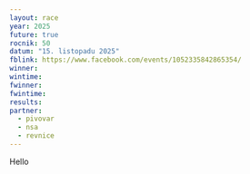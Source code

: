 ```yaml
---
layout: race
year: 2025
future: true
rocnik: 50
datum: "15. listopadu 2025"
fblink: https://www.facebook.com/events/1052335842865354/
winner: 
wintime: 
fwinner: 
fwintime: 
results: 
partner:
  - pivovar
  - nsa
  - revnice
---
```

Hello
